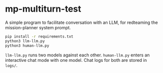# mp-multiturn-test

A simple program to facilitate conversation with an LLM, for redteaming the mission-planner system prompt.

```sh
pip install -r requirements.txt
python3 llm-llm.py
python3 human-llm.py
```

`llm-llm.py` runs two models against each other.
`human-llm.py` enters an interactive chat mode with one model.
Chat logs for both are stored in `logs/`.
